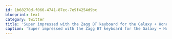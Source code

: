 ```yaml
---
id: 1b68270d-f066-4741-87ec-7e9f4254d9bc
blueprint: text
category: twitter
title: 'Super impressed with the Zagg BT keyboard for the Galaxy + Honeycomb has AMAZING keyboard support for navigating the UI!'
caption: 'Super impressed with the Zagg BT keyboard for the Galaxy + Honeycomb has AMAZING keyboard support for navigating the UI!'
---
```

